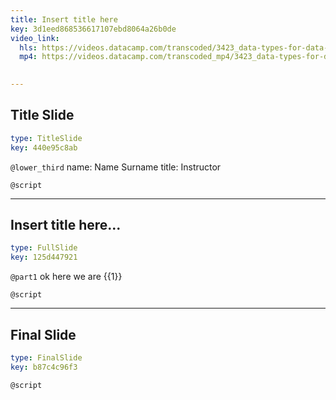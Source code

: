 ```yaml
---
title: Insert title here
key: 3d1eed868536617107ebd8064a26b0de
video_link:
  hls: https://videos.datacamp.com/transcoded/3423_data-types-for-data-science/wb1/hls-ch5_3.master.m3u8
  mp4: https://videos.datacamp.com/transcoded_mp4/3423_data-types-for-data-science/wb1/ch5_3.mp4
  

---
```

## Title Slide

```yaml
type: TitleSlide
key: 440e95c8ab
```





`@lower_third`
name: Name Surname
title: Instructor

`@script`




---
## Insert title here...

```yaml
type: FullSlide
key: 125d447921
```

`@part1`
ok here we are {{1}}





`@script`




---
## Final Slide

```yaml
type: FinalSlide
key: b87c4c96f3
```






`@script`



